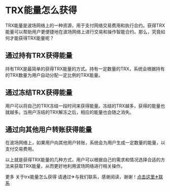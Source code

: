 # TRX能量怎么获得

TRX能量是波场网络上的一种资源，用于支付网络交易费用和执行合约。获得TRX能量可以帮助用户更便捷地在波场网络上进行交易和操作智能合约。那么，究竟如何才能获得TRX能量呢？

## 通过持有TRX获得能量

持有TRX是最简单的获得TRX能量的方式。持有一定数量的TRX，系统会根据持有的TRX数量为用户自动分配一定比例的TRX能量。

## 通过冻结TRX获得能量

用户可以将自己的TRX冻结一段时间来获得能量。冻结的TRX越多，获得的能量也就越多。当用户冻结的TRX解冻之后，相应的能量也会随之消失。

## 通过向其他用户转账获得能量

在波场网络上，如果用户向其他用户转账，系统会为用户生成一定数量的能量，以支付交易费用。

以上就是获得TRX能量的几种方式，用户可以根据自己的需求和情况选择合适的方法来获取TRX能量，从而更好地利用波场网络进行相关操作。

更多 关于trx能量怎么获得 请通过✈与我们联系，感谢阅读，谢谢！[点击这里✈联系](https://trx.tw)